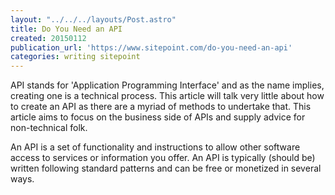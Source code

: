 ```yaml
---
layout: "../../../layouts/Post.astro"
title: Do You Need an API
created: 20150112
publication_url: 'https://www.sitepoint.com/do-you-need-an-api'
categories: writing sitepoint
---
```


API stands for 'Application Programming Interface' and as the name implies, creating one is a technical process. This article will talk very little about how to create an API as there are a myriad of methods to undertake that. This article aims to focus on the business side of APIs and supply advice for non-technical folk.

An API is a set of functionality and instructions to allow other software access to services or information you offer. An API is typically (should be) written following standard patterns and can be free or monetized in several ways.
